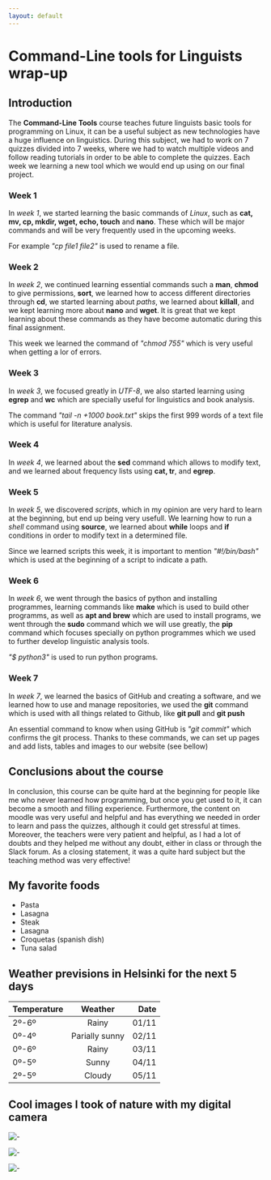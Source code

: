 ```yaml
---
layout: default
---
```


# Command-Line tools for Linguists wrap-up

## Introduction

The **Command-Line Tools** course teaches future linguists basic tools for programming on Linux, it can be a useful subject as new technologies have a huge influence on linguistics. During this subject, we had to work on 7 quizzes divided into 7 weeks, where we had to watch multiple videos and follow reading tutorials in order to be able to complete the quizzes. Each week we learning a new tool which we would end up using on our final project.

### Week 1

In _week 1_, we started learning the basic commands of _Linux_, such as **cat, mv, cp, mkdir, wget, echo, touch** and **nano**. These which will be major commands and will be very frequently used in the upcoming weeks.

For example _"cp file1 file2"_ is used to rename a file.

### Week 2

In _week 2_, we continued learning essential commands such a **man**, **chmod** to give permissions, **sort**, we learned how to access different directories through **cd**, we started learning about _paths_, we learned about **killall**, and we kept learning more about **nano** and **wget**. It is great that we kept learning about these commands as they have become automatic during this final assignment.

This week we learned the command of _"chmod 755"_ which is very useful when getting a lor of errors. 

### Week 3

In _week 3_, we focused greatly in _UTF-8_, we also started learning using **egrep** and **wc** which are specially useful for linguistics and book analysis.

The command _"tail -n +1000 book.txt"_ skips the first 999 words of a text file which is useful for literature analysis.

### Week 4

In _week 4_, we learned about the **sed** command which allows to modify text, and we learned about frequency lists using **cat, tr**, and **egrep**.

### Week 5

In _week 5_, we discovered _scripts_, which in my opinion are very hard to learn at the beginning, but end up being very usefull. We learning how to run a _shell_ command using **source**, we learned about **while** loops and **if** conditions in order to modify text in a determined file. 

Since we learned scripts this week, it is important to mention _"#!/bin/bash"_ which is used at the beginning of a script to indicate a path.

### Week 6

In _week 6_, we went through the basics of python and installing programmes, learning commands like **make** which is used to build other programms, as well as **apt and brew** which are used to install programs, we went through the **sudo** command which we will use greatly, the **pip** command which focuses specially on python programmes which we used to further develop linguistic analysis tools.

_"$ python3"_ is used to run python programs.

### Week 7

In _week 7_, we learned the basics of GitHub and creating a software, and we learned how to use and manage repositories, we used the **git** command which is used with all things related to Github, like **git pull** and **git push**

An essential command to know when using GitHub is _"git commit"_ which confirms the git process. Thanks to these commands, we can set up pages and add lists, tables and images to our website (see bellow)

## Conclusions about the course

In conclusion, this course can be quite hard at the beginning for people like me who never learned how programming, but once you get used to it, it can become a smooth and filling experience. Furthermore, the content on moodle was very useful and helpful and has everything we needed in order to learn and pass the quizzes, although it could get stressful at times. Moreover, the teachers were very patient and helpful, as I had a lot of doubts and they helped me without any doubt, either in class or through the Slack forum. As a closing statement, it was a quite hard subject but the teaching method was very effective!

## My favorite foods

* Pasta
* Lasagna
* Steak
* Lasagna
* Croquetas (spanish dish)
* Tuna salad

## Weather previsions in Helsinki for the next 5 days

| Temperature  | Weather       | Date  |
| -------------|:-------------:| -----:|
| 2º-6º        | Rainy         | 01/11 |
| 0º-4º        | Parially sunny| 02/11 |
| 0º-6º        | Rainy         | 03/11 |
| 0º-5º        | Sunny         | 04/11 |
| 2º-5º        | Cloudy        | 05/11 |

## Cool images I took of nature with my digital camera

![-](P1050762.JPG)

![-](P1050776.JPG)

![-](P1050828.JPG)
